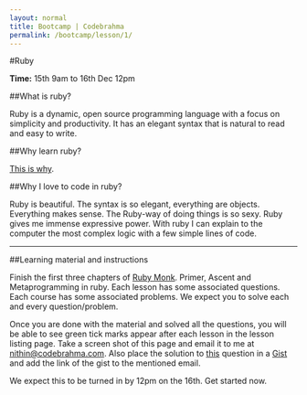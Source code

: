 ```yaml
---
layout: normal
title: Bootcamp | Codebrahma
permalink: /bootcamp/lesson/1/
---
```


#Ruby

__Time:__ 15th 9am to 16th Dec 12pm


##What is ruby?

Ruby is a dynamic, open source programming language with a focus on simplicity and productivity. It has an elegant syntax that is natural to read and easy to write.


##Why learn ruby?

[This is why](http://www.skilledup.com/articles/4-reasons-learn-ruby-first-programming-language/).


##Why I love to code in ruby?

Ruby is beautiful. The syntax is so elegant, everything are objects. Everything makes sense. The Ruby-way of doing things is so sexy. Ruby gives me immense expressive power. With ruby I can explain to the computer the most complex logic with a few simple lines of code.

***

##Learning material and instructions

Finish the first three chapters of [Ruby Monk](https://rubymonk.com/). Primer, Ascent and Metaprogramming
in ruby. Each lesson has some associated questions. Each course has some associated problems. We expect
you to solve each and every question/problem.

Once you are done with the material and solved all the questions, you will be able to see green tick marks appear after each lesson in the lesson listing page. Take a screen shot of this page and email it to me at [nithin@codebrahma.com](mailto:nithin@codebrahma.com). Also place the solution to [this](https://rubymonk.com/learning/books/4-ruby-primer-ascent/problems/85-whodunnit) question in a [Gist](https://gist.github.com/) and add the link of the gist to the mentioned email.

We expect this to be turned in by 12pm on the 16th. Get started now.

